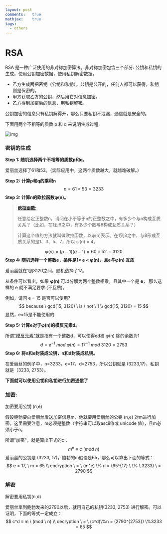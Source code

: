 ```yaml
---
layout: post
comments: 	true
mathjax: 	true
tags:
  - others
---
```




# RSA

RSA 是一种广泛使用的非对称加密算法。非对称加密包含三个部分: 公钥和私钥的生成，使用公钥加密数据，使用私钥解密数据。

+ 乙方生成两把密钥（公钥和私钥）。公钥是公开的，任何人都可以获得，私钥则是保密的。
+ 甲方获取乙方的公钥，然后用它对信息加密。
+ 乙方得到加密后的信息，用私钥解密。

公钥加密的信息只有私钥解得开，那么只要私钥不泄漏，通信就是安全的。

下面用两个不相等的质数 p 和 q 来说明生成过程:

![img](https://www.ruanyifeng.com/blogimg/asset/201307/bg2013070302.png)

### 密钥的生成

**Step 1: 随机选择两个不相等的质数p和q。**

爱丽丝选择了61和53。（实际应用中，这两个质数越大，就越难破解。）

**Step 2:** **计算p和q的乘积n**
$$
n = 61×53 = 3233
$$
**Step 3: 计算n的欧拉函数φ(n)。**

> [**欧拉函数:**](https://zh.wikipedia.org/wiki/%E6%AC%A7%E6%8B%89%E5%87%BD%E6%95%B0)
>
> 任意给定正整数n，请问在小于等于n的正整数之中，有多少个与n构成互质关系？（比如，在1到8之中，有多少个数与8构成互质关系？）
>
> 计算这个值的方法就叫做欧拉函数，以φ(n)表示。在1到8之中，与8形成互质关系的是1、3、5、7，所以 φ(n) = 4。


$$
φ(n) = (p-1)(q-1) = 60 \times 52 = 3120
$$
**Step 4: 随机选择一个整数e，条件是1< e < φ(n)，且e与φ(n) 互质**

爱丽丝就在1到3120之间，随机选择了17。

从条件可以看出，如果 **φ(n)** 可以分解为两个整数相乘，且其中一个是 **e**， 那么这样的 e 就不满足要求 (不互质)。

例如，请问 e = 15 是否可以使用?
$$
because \ gcd(15, 3120) \ is \ not \ 1 \\
gcd(15, 3120) = 15
$$
显然，e=15是不能使用的

**Step 5: 计算e对于φ(n)的模反元素d。**

所谓["模反元素"](https://zh.wikipedia.org/wiki/模反元素)就是指有一个整数d，可以使得ed被 φ(n) 除的余数为1
$$
d = e^{-1} \ mod \ φ(n) = 17^{-1} \ mod \ 3120 =2753
$$
**Step 6: 将n和e封装成公钥，n和d封装成私钥。**

在爱丽丝的例子中，n=3233，e=17，d=2753，所以公钥就是 (3233,17)，私钥就是（3233, 2753）。



**下面就可以使用公钥和私钥进行加密通信了**



### 加密:

加密要用公钥 (n,e)

假设鲍勃要向爱丽丝发送加密信息m，他就要用爱丽丝的公钥 (n,e) 对m进行加密。这里需要注意，m必须是整数（字符串可以取ascii值或 unicode 值），且m必须小于n。

所谓"加密"，就是算出下式的c：
$$
m^e ≡ c \ (mod \ n)
$$
爱丽丝的公钥是 (3233, 17)，鲍勃的m假设是65，那么可以算出下面的等式：
$$
e = 17, \ m = 65 \\
encryption \ = \ (m^e) \% n = (65^{17} \ \% \ 3233) \ = 2790
$$

### 解密

解密要用私钥(n,d)

爱丽丝拿到鲍勃发来的2790以后，就用自己的私钥(3233, 2753) 进行解密。可以证明，下面的等式一定成立：
$$
c^d ≡ m \ (mod \ n) \\
decryption \ = \ (c^d)\%n = (2790^{2753}) \%3233 = 65
$$

